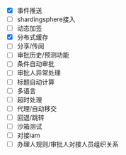 - [x] 事件推送
- [ ] shardingsphere接入
- [ ] 动态加签
- [x] 分布式缓存
- [ ] 分享/传阅
- [ ] 审批历史/预测功能
- [ ] 条件自动审批
- [ ] 审批人异常处理
- [ ] 标题自动计算
- [ ] 多语言
- [ ] 超时处理
- [ ] 代理/自动移交
- [ ] 回退/跳转
- [ ] 沙箱测试
- [ ] 对接iam
- [ ] 办理人规则/审批人对接人员组织关系